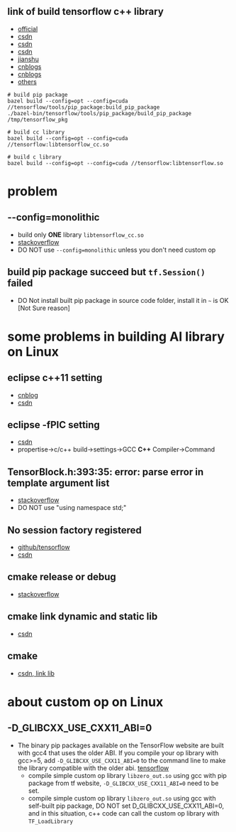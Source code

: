 ## link of build tensorflow c++ library
- [official](https://tensorflow.google.cn/install/source)
- [csdn](https://blog.csdn.net/qq_37674858/article/details/81095101)
- [csdn](https://blog.csdn.net/luanpeng825485697/article/details/81152615)
- [csdn](https://blog.csdn.net/shuzfan/article/details/78516542)
- [jianshu](https://www.jianshu.com/p/d46596558640)
- [cnblogs](https://www.cnblogs.com/seniusen/p/9756302.html)
- [cnblogs](https://www.cnblogs.com/seniusen/p/9756481.html)
- [others](http://www.manongjc.com/article/114533.html)


```
# build pip package
bazel build --config=opt --config=cuda //tensorflow/tools/pip_package:build_pip_package
./bazel-bin/tensorflow/tools/pip_package/build_pip_package /tmp/tensorflow_pkg

# build cc library
bazel build --config=opt --config=cuda //tensorflow:libtensorflow_cc.so

# build c library
bazel build --config=opt --config=cuda //tensorflow:libtensorflow.so

```

# problem

## --config=monolithic
- build only **ONE** library `libtensorflow_cc.so`
- [stackoverflow](https://stackoverflow.com/questions/53705582/what-is-meant-by-static-monolithic-build-when-building-tensorflow-from-source)
- DO NOT use `--config=monolithic` unless you don't need custom op


## build pip package succeed but `tf.Session()` failed
- DO Not install built pip package in source code folder, install it in `~` is OK [Not Sure reason]



# some problems in building AI library on Linux

## eclipse c++11 setting
- [cnblog](https://www.cnblogs.com/mcginn/p/5899275.html)
- [csdn](https://blog.csdn.net/xinqingwuji/article/details/81019843)

## eclipse -fPIC setting
- [csdn](https://blog.csdn.net/shenchen8274/article/details/7822822)
- propertise->c/c++ build->settings->GCC **C++** Compiler->Command

## TensorBlock.h:393:35: error: parse error in template argument list
- [stackoverflow](https://stackoverflow.com/questions/36274171/missing-template-arguments-before/36275150#36275150)
- DO NOT use "using namespace std;"

## No session factory registered
- [github/tensorflow](https://github.com/tensorflow/tensorflow/issues/3308#issuecomment-233799915)
- [csdn](https://blog.csdn.net/wd1603926823/article/details/92843830)

## cmake release or debug
- [stackoverflow](https://stackoverflow.com/a/7725055/9873377)

## cmake link dynamic and static lib
- [csdn](https://blog.csdn.net/KYJL888/article/details/85109782)

## cmake
- [csdn, link lib](https://blog.csdn.net/KYJL888/article/details/85109782)


# about custom op on Linux

## -D_GLIBCXX_USE_CXX11_ABI=0
- The binary pip packages available on the TensorFlow website are built with gcc4 that uses the older ABI. If you compile your op library with gcc>=5, add `-D_GLIBCXX_USE_CXX11_ABI=0` to the command line to make the library compatible with the older abi. [tensorflow](https://tensorflow.google.cn/guide/extend/op)
	- compile simple custom op library `libzero_out.so` using gcc with pip package from tf website, `-D_GLIBCXX_USE_CXX11_ABI=0` need to be set.
	- compile simple custom op library `libzero_out.so` using gcc with self-built pip package, DO NOT set D_GLIBCXX_USE_CXX11_ABI=0, and in this situation, c++ code can call the custom op library with `TF_LoadLibrary`



